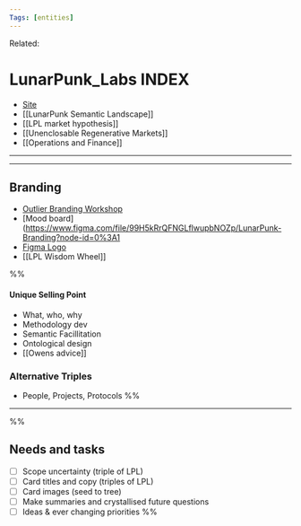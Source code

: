 ```yaml
---
Tags: [entities]
---
```

Related: 
# LunarPunk_Labs INDEX
- [Site](http:www.lunarpunklabs.org)
- [[LunarPunk Semantic Landscape]]
- [[LPL market hypothesis]]
- [[Unenclosable Regenerative Markets]]
- [[Operations and Finance]]

--- 



---

## Branding
- [Outlier Branding Workshop](assets/OutlierBrandWorkshop.pdf)
- [Mood board](https://www.figma.com/file/99H5kRrQFNGLflwupbNOZp/LunarPunk-Branding?node-id=0%3A1
- [Figma Logo](https://www.figma.com/file/vfMTcHrtSo8S4EpvKFmFnQ/Logo)
- [[LPL Wisdom Wheel]]

%%
#### Unique Selling Point
- What, who, why
- Methodology dev
- Semantic Facillitation
- Ontological design
- [[Owens advice]]

### Alternative Triples
- People, Projects, Protocols
%%
--- 
%%
## Needs and tasks
- [ ] Scope uncertainty (triple of LPL)
- [ ] Card titles and copy (triples of LPL)
- [ ] Card images (seed to tree)
- [ ] Make summaries and crystallised future questions
- [ ] Ideas & ever changing priorities
%%